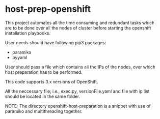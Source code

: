 # host-prep-openshift
This project automates all the time consuming and redundant tasks which are to be done over all the nodes of cluster before starting the openshift installation playbooks.

User needs should have following pip3 packages:
- paramiko
- pyyaml

User should pass a file which contains all the IPs of the nodes, over which host preparation has to be performed.

This code supports 3.x versions of OpenShift.

All the neccessary file; i.e., exec.py, versionFile.yaml and file with ip list should be located in the same folder.

NOTE: The directory openshift-host-preparation is a snippet with use of paramiko and multithreading together.

